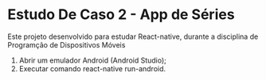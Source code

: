 # Estudo De Caso 2 - App de Séries

Este projeto desenvolvido para estudar React-native, durante a disciplina de Programção de Dispositivos Móveis

1. Abrir um emulador Android (Android Studio);
2. Executar comando react-native run-android.
